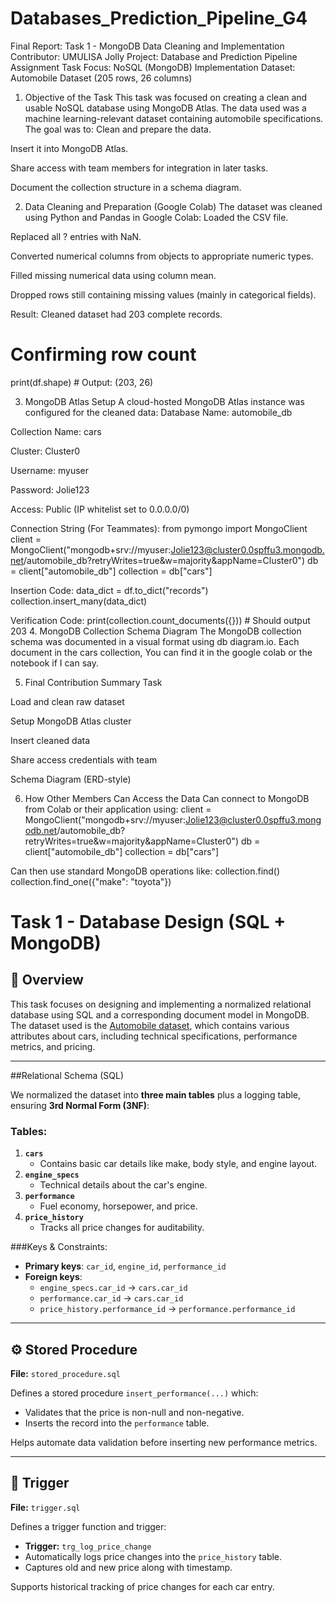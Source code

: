 # Databases_Prediction_Pipeline_G4

Final Report: Task 1 - MongoDB Data Cleaning and Implementation
Contributor: UMULISA Jolly
 Project: Database and Prediction Pipeline Assignment
 Task Focus: NoSQL (MongoDB) Implementation
 Dataset: Automobile Dataset (205 rows, 26 columns)
 
1. Objective of the Task
This task was focused on creating a clean and usable NoSQL database using MongoDB Atlas. The data used was a machine learning-relevant dataset containing automobile specifications. The goal was to:
Clean and prepare the data.


Insert it into MongoDB Atlas.


Share access with team members for integration in later tasks.


Document the collection structure in a schema diagram.


2. Data Cleaning and Preparation (Google Colab)
The dataset was cleaned using Python and Pandas in Google Colab:
Loaded the CSV file.


Replaced all ? entries with NaN.


Converted numerical columns from objects to appropriate numeric types.


Filled missing numerical data using column mean.


Dropped rows still containing missing values (mainly in categorical fields).


Result: Cleaned dataset had 203 complete records.
# Confirming row count
print(df.shape)  # Output: (203, 26)

3. MongoDB Atlas Setup
A cloud-hosted MongoDB Atlas instance was configured for the cleaned data:
Database Name: automobile_db


Collection Name: cars


Cluster: Cluster0


Username: myuser


Password: Jolie123


Access: Public (IP whitelist set to 0.0.0.0/0)


Connection String (For Teammates):
from pymongo import MongoClient
client = MongoClient("mongodb+srv://myuser:Jolie123@cluster0.0spffu3.mongodb.net/automobile_db?retryWrites=true&w=majority&appName=Cluster0")
db = client["automobile_db"]
collection = db["cars"]

Insertion Code:
data_dict = df.to_dict("records")
collection.insert_many(data_dict)

Verification Code:
print(collection.count_documents({}))  # Should output 203
4. MongoDB Collection Schema Diagram
The MongoDB collection schema was documented in a visual format using db diagram.io. Each document in the cars collection, You can find it in the google colab or the notebook if I can say.

5. Final Contribution Summary
Task


Load and clean raw dataset


Setup MongoDB Atlas cluster


Insert cleaned data


Share access credentials with team


Schema Diagram (ERD-style)



6. How Other Members Can Access the Data
Can connect to MongoDB from Colab or their application using:
client = MongoClient("mongodb+srv://myuser:Jolie123@cluster0.0spffu3.mongodb.net/automobile_db?retryWrites=true&w=majority&appName=Cluster0")
db = client["automobile_db"]
collection = db["cars"]

Can then use standard MongoDB operations like:
collection.find()
collection.find_one({"make": "toyota"})



# Task 1 - Database Design (SQL + MongoDB)

## 📌 Overview

This task focuses on designing and implementing a normalized relational database using SQL and a corresponding document model in MongoDB. The dataset used is the [Automobile dataset](https://www.kaggle.com/datasets/toramky/automobile-dataset), which contains various attributes about cars, including technical specifications, performance metrics, and pricing.

---

##Relational Schema (SQL)

We normalized the dataset into **three main tables** plus a logging table, ensuring **3rd Normal Form (3NF)**:

### Tables:

1. **`cars`**
   - Contains basic car details like make, body style, and engine layout.
2. **`engine_specs`**
   - Technical details about the car's engine.
3. **`performance`**
   - Fuel economy, horsepower, and price.
4. **`price_history`**
   - Tracks all price changes for auditability.

###Keys & Constraints:
- **Primary keys**: `car_id`, `engine_id`, `performance_id`
- **Foreign keys**:
  - `engine_specs.car_id` → `cars.car_id`
  - `performance.car_id` → `cars.car_id`
  - `price_history.performance_id` → `performance.performance_id`

---

## ⚙️ Stored Procedure

**File:** `stored_procedure.sql`

Defines a stored procedure `insert_performance(...)` which:
- Validates that the price is non-null and non-negative.
- Inserts the record into the `performance` table.

Helps automate data validation before inserting new performance metrics.

---

## 🔄 Trigger

**File:** `trigger.sql`

Defines a trigger function and trigger:
- **Trigger:** `trg_log_price_change`
- Automatically logs price changes into the `price_history` table.
- Captures old and new price along with timestamp.

Supports historical tracking of price changes for each car entry.







